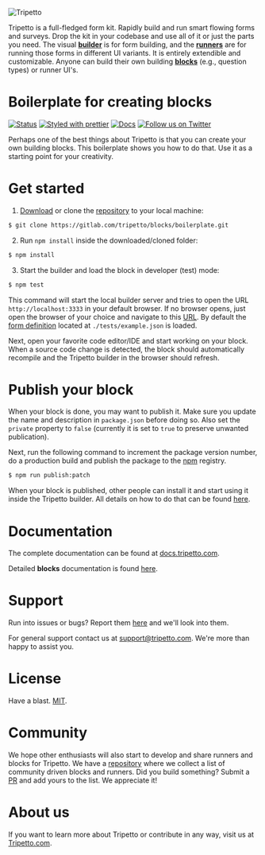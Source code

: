 ![Tripetto](https://unpkg.com/tripetto/assets/banner.svg)

Tripetto is a full-fledged form kit. Rapidly build and run smart flowing forms and surveys. Drop the kit in your codebase and use all of it or just the parts you need. The visual [**builder**](https://www.npmjs.com/package/tripetto) is for form building, and the [**runners**](https://www.npmjs.com/package/tripetto-runner-foundation) are for running those forms in different UI variants. It is entirely extendible and customizable. Anyone can build their own building [**blocks**](https://docs.tripetto.com/guide/blocks) (e.g., question types) or runner UI's.

# Boilerplate for creating blocks
[![Status](https://gitlab.com/tripetto/blocks/boilerplate/badges/master/pipeline.svg)](https://gitlab.com/tripetto/blocks/boilerplate/commits/master)
[![Styled with prettier](https://img.shields.io/badge/styled_with-prettier-ff69b4.svg)](https://github.com/prettier/prettier)
[![Docs](https://img.shields.io/badge/docs-website-blue.svg)](https://docs.tripetto.com/guide/blocks)
[![Follow us on Twitter](https://img.shields.io/twitter/follow/tripetto.svg?style=social&label=Follow)](https://twitter.com/tripetto)

Perhaps one of the best things about Tripetto is that you can create your own building blocks. This boilerplate shows you how to do that. Use it as a starting point for your creativity.

# Get started
1. [Download](https://gitlab.com/tripetto/blocks/boilerplate/repository/master/archive.zip) or clone the [repository](https://gitlab.com/tripetto/blocks/boilerplate) to your local machine:
```bash
$ git clone https://gitlab.com/tripetto/blocks/boilerplate.git
```

2. Run `npm install` inside the downloaded/cloned folder:
```bash
$ npm install
```

3. Start the builder and load the block in developer (test) mode:
```bash
$ npm test
```

This command will start the local builder server and tries to open the URL `http://localhost:3333` in your default browser. If no browser opens, just open the browser of your choice and navigate to this [URL](http://localhost:3333). By default the [form definition](https://docs.tripetto.com/guide/builder/#definitions) located at `./tests/example.json` is loaded.

Next, open your favorite code editor/IDE and start working on your block. When a source code change is detected, the block should automatically recompile and the Tripetto builder in the browser should refresh.

# Publish your block
When your block is done, you may want to publish it. Make sure you update the name and description in `package.json` before doing so. Also set the `private` property to `false` (currently it is set to `true` to preserve unwanted publication).

Next, run the following command to increment the package version number, do a production build and publish the package to the [npm](https://www.npmjs.com/) registry.

```bash
$ npm run publish:patch
```

When your block is published, other people can install it and start using it inside the Tripetto builder. All details on how to do that can be found [here](https://docs.tripetto.com/guide/builder/).

# Documentation
The complete documentation can be found at [docs.tripetto.com](https://docs.tripetto.com).

Detailed **blocks** documentation is found [here](https://docs.tripetto.com/guide/blocks/).

# Support
Run into issues or bugs? Report them [here](https://gitlab.com/tripetto/blocks/boilerplate/issues) and we'll look into them.

For general support contact us at [support@tripetto.com](mailto:support@tripetto.com). We're more than happy to assist you.

# License
Have a blast. [MIT](https://opensource.org/licenses/MIT).

# Community
We hope other enthusiasts will also start to develop and share runners and blocks for Tripetto. We have a [repository](https://github.com/tripetto/community) where we collect a list of community driven blocks and runners. Did you build something? Submit a [PR](https://github.com/tripetto/community/pulls) and add yours to the list. We appreciate it!

# About us
If you want to learn more about Tripetto or contribute in any way, visit us at [Tripetto.com](https://tripetto.com/).
